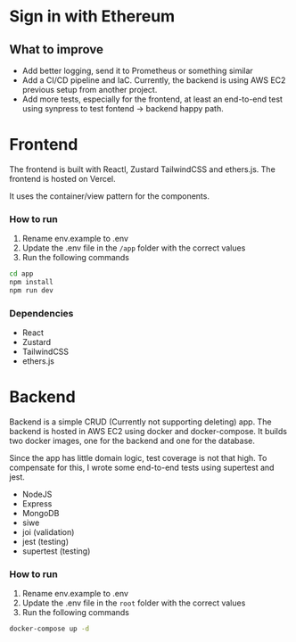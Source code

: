 
# Sign in with Ethereum

## What to improve
* Add better logging, send it to Prometheus or something similar
* Add a CI/CD pipeline and IaC. Currently, the backend is using AWS EC2 previous setup from another project.
* Add more tests, especially for the frontend, at least an end-to-end test using synpress to test fontend -> backend happy path.


# Frontend
The frontend is built with Reactl, Zustard TailwindCSS and ethers.js. The frontend is hosted on Vercel.

It uses the container/view pattern for the components.

### How to run

1. Rename env.example to .env
2. Update the .env file in the `/app` folder with the correct values
3. Run the following commands
```bash
cd app 
npm install
npm run dev
```

### Dependencies
* React
* Zustard
* TailwindCSS
* ethers.js

# Backend
Backend is a simple CRUD (Currently not supporting deleting) app.
The backend is hosted in AWS EC2 using docker and docker-compose.
It builds two docker images, one for the backend and one for the database. 

Since the app has little domain logic, test coverage is not that high.
To compensate for this, I wrote some end-to-end tests using supertest and jest.

* NodeJS
* Express
* MongoDB
* siwe
* joi (validation)
* jest (testing)
* supertest (testing)

### How to run
1. Rename env.example to .env
2. Update the .env file in the `root` folder with the correct values
3. Run the following commands
```bash
docker-compose up -d
```
